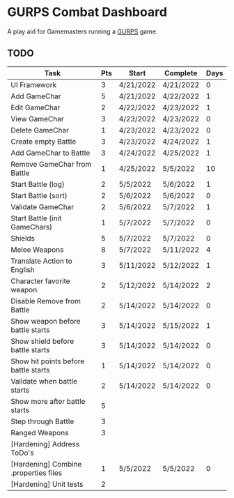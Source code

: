 # GURPS Combat Dashboard

A play aid for Gamemasters running a [GURPS](http://www.sjgames.com/gurps/) game.

## TODO

| Task                                  | Pts | Start     | Complete  | Days |
|---------------------------------------|-----|-----------|-----------|------|
| UI Framework                          | 3   | 4/21/2022 | 4/21/2022 | 0    |
| Add GameChar                          | 5   | 4/21/2022 | 4/22/2022 | 1    |
| Edit GameChar                         | 2   | 4/22/2022 | 4/23/2022 | 1    |
| View GameChar                         | 3   | 4/23/2022 | 4/23/2022 | 0    |
| Delete GameChar                       | 1   | 4/23/2022 | 4/23/2022 | 0    |
| Create empty Battle                   | 3   | 4/23/2022 | 4/24/2022 | 1    |
| Add GameChar to Battle                | 3   | 4/24/2022 | 4/25/2022 | 1    |
| Remove GameChar from Battle           | 1   | 4/25/2022 | 5/5/2022  | 10   |
| Start Battle (log)                    | 2   | 5/5/2022  | 5/6/2022  | 1    |
| Start Battle (sort)                   | 2   | 5/6/2022  | 5/6/2022  | 0    |
| Validate GameChar                     | 2   | 5/6/2022  | 5/7/2022  | 1    |
| Start Battle (init GameChars)         | 1   | 5/7/2022  | 5/7/2022  | 0    |
| Shields                               | 5   | 5/7/2022  | 5/7/2022  | 0    |
| Melee Weapons                         | 8   | 5/7/2022  | 5/11/2022 | 4    |
| Translate Action to English           | 3   | 5/11/2022 | 5/12/2022 | 1    |
| Character favorite weapon.            | 2   | 5/12/2022 | 5/14/2022 | 2    |
| Disable Remove from Battle            | 2   | 5/14/2022 | 5/14/2022 | 0    |
| Show weapon before battle starts      | 3   | 5/14/2022 | 5/15/2022 | 1    |
| Show shield before battle starts      | 3   | 5/14/2022 | 5/14/2022 | 0    |
| Show hit points before battle starts  | 1   | 5/14/2022 | 5/14/2022 | 0    |
| Validate when battle starts           | 2   | 5/14/2022 | 5/14/2022 | 0    |
| Show more after battle starts         | 5   |           |           |      |
| Step through Battle                   | 3   |           |           |      |
| Ranged Weapons                        | 3   |           |           |      |
| [Hardening] Address ToDo's            |     |           |           |      |
| [Hardening] Combine .properties files | 1   | 5/5/2022  | 5/5/2022  | 0    |
| [Hardening] Unit tests                | 2   |           |           |      |

